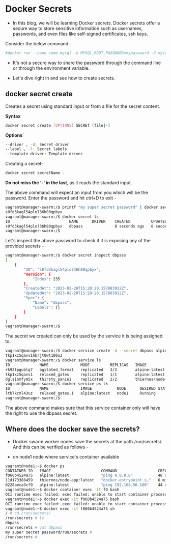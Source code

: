 # Docker Secrets

- In this blog, we will be learning Docker secrets. Docker secrets offer a secure way to store sensitive information such as usernames, passwords, and even files like self-signed certificates, ssh keys.

Consider the below command -

```bash
#docker run --name some-mysql -e MYSQL_ROOT_PASSWORD=mypassword -d mysql:tag
```

- It's not a secure way to share the password through the command line or through the environment variable.

- Let's dive right in and see how to create secrets.

## docker secret create

Creates a secret using standard input or from a file for the secret content.

**Syntax**

```bash
docker secret create [OPTIONS] SECRET [file|-]
```

**Options**`

```bash
--driver , -d: Secret driver
--label , -l: Secret labels
--template-driver: Template driver
```

Creating a secret-

```bash
docker secret secretName -
```

**Do not miss the ‘-’ in the last**, as it reads the standard input.

The above command will expect an input from you which will be the password. Enter the password and hit ctrl+D to exit -

```bash
vagrant@manager-swarm:/$ printf "my super secret password" | docker secret create dbpass -
s0fd3kagl54plo736h80qpbyx
vagrant@manager-swarm:/$ docker secret ls
ID                          NAME      DRIVER    CREATED         UPDATED
s0fd3kagl54plo736h80qpbyx   dbpass              8 seconds ago   8 seconds ago
vagrant@manager-swarm:/$
```

Let's inspect the above password to check if it is exposing any of the provided secrets -

```bash
vagrant@manager-swarm:/$ docker secret inspect dbpass
[
    {
        "ID": "s0fd3kagl54plo736h80qpbyx",
        "Version": {
            "Index": 235
        },
        "CreatedAt": "2023-02-20T15:20:20.157883912Z",
        "UpdatedAt": "2023-02-20T15:20:20.157883912Z",
        "Spec": {
            "Name": "dbpass",
            "Labels": {}
        }
    }
]
vagrant@manager-swarm:/$
```

The secret we created can only be used by the service it is being assigned to.

```bash
vagrant@manager-swarm:/$ docker service create -d --secret dbpass alpine ping 8.8.8.8
tkp1xz5qavv1hbrjt0wt100u3
vagrant@manager-swarm:/$ docker service ls
ID             NAME              MODE         REPLICAS   IMAGE                      PORTS
rk92tpgublq7   agitated_fermat   replicated   3/3        alpine:latest
tkp1xz5qavv1   relaxed_gates     replicated   1/1        alpine:latest
dglsinmfym5x   thirsty_panini    replicated   2/2        thiernos/node-app:latest
vagrant@manager-swarm:/$ docker service ps tk
ID             NAME              IMAGE           NODE      DESIRED STATE   CURRENT STATE            ERROR     PORTS
ltb7kcml43uz   relaxed_gates.1   alpine:latest   node1     Running         Running 23 seconds ago
vagrant@manager-swarm:/$
```

The above command makes sure that this service container only will have the right to use the dbpass secret.

## Where does the docker save the secrets?

- Docker swarm worker nodes save the secrets at the path /run/secrets/. And this can be verified as follows -

* on node1 node where service's container available

```bash
vagrant@node1:~$ docker ps
CONTAINER ID   IMAGE                      COMMAND                  CREATED          STATUS          PORTS      NAMES
f060b4524a75   alpine:latest              "ping 8.8.8.8"           48 seconds ago   Up 46 seconds              relaxed_gates.1.ltb7kcml43uzckic25hvy0189
11d173388459   thiernos/node-app:latest   "docker-entrypoint.s…"   6 minutes ago    Up 6 minutes    5000/tcp   thirsty_panini.2.y39n4rkmfn51wtgyfv658sc6d
0228aeca3cf9   alpine:latest              "ping 192.168.56.100"    44 minutes ago   Up 44 minutes              agitated_fermat.1.xc7qzud5srtm6o77dkf3g8kv1
vagrant@node1:~$ docker container exec -it f0 bash
OCI runtime exec failed: exec failed: unable to start container process: exec: "bash": executable file not found in $PATH: unknown
vagrant@node1:~$ docker exec -it f060b4524a75 bash
OCI runtime exec failed: exec failed: unable to start container process: exec: "bash": executable file not found in $PATH: unknown
vagrant@node1:~$ docker exec -it f060b4524a75 sh
/ # cd /run/secrets/
/run/secrets # ls
dbpass
/run/secrets # cat dbpass
my super secret password/run/secrets #
/run/secrets #
```
